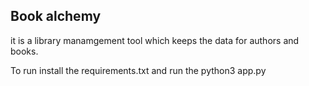 ## Book alchemy
it is a library manamgement tool which keeps the data for authors and books. 

To run install the requirements.txt and run the python3 app.py 